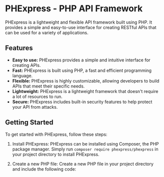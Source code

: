 # PHExpress - PHP API Framework

PHExpress is a lightweight and flexible API framework built using PHP. It provides a simple and easy-to-use interface for creating RESTful APIs that can be used for a variety of applications.

## Features

- **Easy to use:** PHExpress provides a simple and intuitive interface for creating APIs.
- **Fast:** PHExpress is built using PHP, a fast and efficient programming language.
- **Flexible:** PHExpress is highly customizable, allowing developers to build APIs that meet their specific needs.
- **Lightweight:** PHExpress is a lightweight framework that doesn't require a lot of resources to run.
- **Secure:** PHExpress includes built-in security features to help protect your API from attacks.

## Getting Started

To get started with PHExpress, follow these steps:

1. Install PHExpress: PHExpress can be installed using Composer, the PHP package manager. Simply run `composer require phexpress/phexpress` in your project directory to install PHExpress.

2. Create a new PHP file: Create a new PHP file in your project directory and include the following code:

<?php
 
 Sample code will be here

```



## Documentation

For more information on how to use PHExpress, please refer to the [documentation](link to documntation).

## Contributing

If you would like to contribute to PHExpress, please fork the repository and submit a pull request. We welcome contributions from the community and appreciate any feedback or suggestions.

## License

PHExpress is licensed under the [MIT License](licence will be here).
```